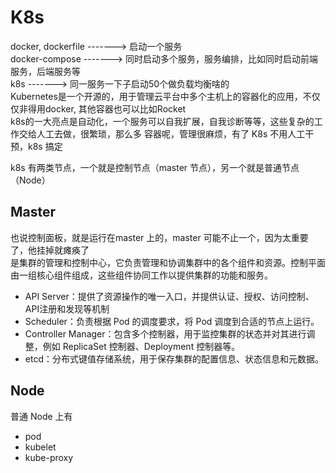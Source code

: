 
# K8s
docker, dockerfile   ------->    启动一个服务  
docker-compose       ------->    同时启动多个服务，服务编排，比如同时启动前端服务，后端服务等  
k8s                  ------->    同一服务一下子启动50个做负载均衡啥的  
Kubernetes是一个开源的，用于管理云平台中多个主机上的容器化的应用，不仅仅非得用docker, 其他容器也可以比如Rocket    
k8s的一大亮点是自动化，一个服务可以自我扩展，自我诊断等等，这些复杂的工作交给人工去做，很繁琐，那么多
容器呢，管理很麻烦，有了 K8s 不用人工干预，k8s 搞定


k8s 有两类节点，一个就是控制节点（master 节点），另一个就是普通节点（Node）  

## Master
也说控制面板，就是运行在master 上的，master 可能不止一个，因为太重要了，他挂掉就瘫痪了  
是集群的管理和控制中心，它负责管理和协调集群中的各个组件和资源。控制平面由一组核心组件组成，这些组件协同工作以提供集群的功能和服务。  
- API Server：提供了资源操作的唯一入口，并提供认证、授权、访问控制、API注册和发现等机制  
- Scheduler：负责根据 Pod 的调度要求，将 Pod 调度到合适的节点上运行。
- Controller Manager：包含多个控制器，用于监控集群的状态并对其进行调整，例如 ReplicaSet 控制器、Deployment 控制器等。
- etcd：分布式键值存储系统，用于保存集群的配置信息、状态信息和元数据。

## Node
普通 Node 上有
- pod
- kubelet
- kube-proxy



